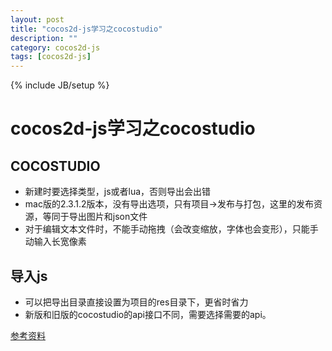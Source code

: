 ```yaml
---
layout: post
title: "cocos2d-js学习之cocostudio"
description: ""
category: cocos2d-js
tags: [cocos2d-js]
---
```

{% include JB/setup %}

cocos2d-js学习之cocostudio
==============

## COCOSTUDIO
 * 新建时要选择类型，js或者lua，否则导出会出错
 * mac版的2.3.1.2版本，没有导出选项，只有项目->发布与打包，这里的发布资源，等同于导出图片和json文件
 * 对于编辑文本文件时，不能手动拖拽（会改变缩放，字体也会变形），只能手动输入长宽像素


## 导入js
 * 可以把导出目录直接设置为项目的res目录下，更省时省力
 * 新版和旧版的cocostudio的api接口不同，需要选择需要的api。


[参考资料](http://www.cnblogs.com/zisou/p/cocos2dx-js4.html)

